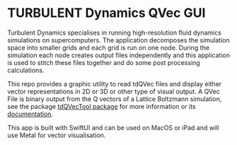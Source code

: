 # TURBULENT Dynamics QVec GUI


Turbulent Dynamics specialises in running high-resolution fluid dynamics simulations on supercomputers. The application decomposes the simulation space into smaller grids and each grid is run on one node. During the simulation each node creates output files independently and this application is used to stitch these files together and do some post processing calculations.

This repo provides a graphic utility to read tdQVec files and display either vector representations in 2D or 3D or other type of visual output.  A QVec File is binary output from the Q vectors of a Lattice Boltzmann simulation, see the package [tdQVecTool package](https://github.com:TurbulentDynamics/tdQVecTool.git) for more information or its [documentation](https://turbulentdynamics.github.io/tdQVecTool/).

This app is built with SwiftUI and can be used on MacOS or iPad and will use Metal for vector visualisation.



